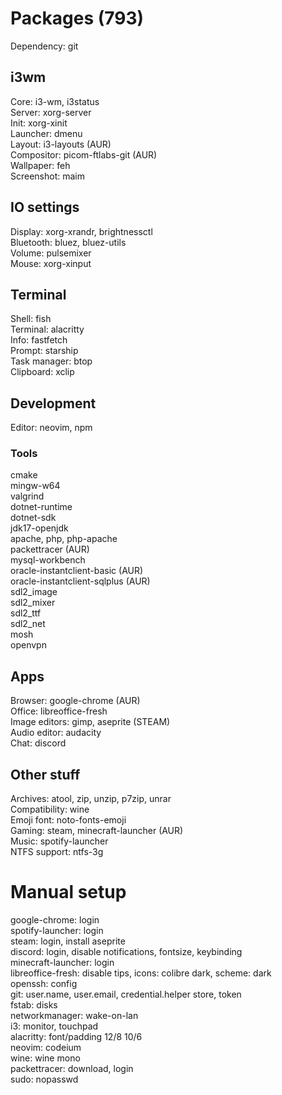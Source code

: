 # Packages (793)

Dependency: git

## i3wm
Core: i3-wm, i3status\
Server: xorg-server\
Init: xorg-xinit\
Launcher: dmenu\
Layout: i3-layouts (AUR)\
Compositor: picom-ftlabs-git (AUR)\
Wallpaper: feh\
Screenshot: maim

## IO settings
Display: xorg-xrandr, brightnessctl\
Bluetooth: bluez, bluez-utils\
Volume: pulsemixer\
Mouse: xorg-xinput

## Terminal
Shell: fish\
Terminal: alacritty\
Info: fastfetch\
Prompt: starship\
Task manager: btop\
Clipboard: xclip

## Development
Editor: neovim, npm

### Tools
cmake\
mingw-w64\
valgrind\
dotnet-runtime\
dotnet-sdk\
jdk17-openjdk\
apache, php, php-apache\
packettracer (AUR)\
mysql-workbench\
oracle-instantclient-basic (AUR)\
oracle-instantclient-sqlplus (AUR)\
sdl2_image\
sdl2_mixer\
sdl2_ttf\
sdl2_net\
mosh\
openvpn

## Apps
Browser: google-chrome (AUR)\
Office: libreoffice-fresh\
Image editors: gimp, aseprite (STEAM)\
Audio editor: audacity\
Chat: discord

## Other stuff
Archives: atool, zip, unzip, p7zip, unrar\
Compatibility: wine\
Emoji font: noto-fonts-emoji\
Gaming: steam, minecraft-launcher (AUR)\
Music: spotify-launcher\
NTFS support: ntfs-3g

# Manual setup
google-chrome: login\
spotify-launcher: login\
steam: login, install aseprite\
discord: login, disable notifications, fontsize, keybinding\
minecraft-launcher: login\
libreoffice-fresh: disable tips, icons: colibre dark, scheme: dark\
openssh: config\
git: user.name, user.email, credential.helper store, token\
fstab: disks\
networkmanager: wake-on-lan\
i3: monitor, touchpad\
alacritty: font/padding 12/8 10/6\
neovim: codeium\
wine: wine mono\
packettracer: download, login\
sudo: nopasswd

